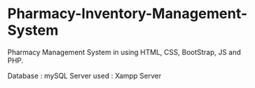 # Pharmacy-Inventory-Management-System

Pharmacy Management System in using HTML, CSS, BootStrap, JS and PHP.

Database : mySQL
Server used : Xampp Server
